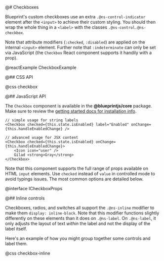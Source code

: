 @# Checkboxes

Blueprint's custom checkboxes use an extra `.@ns-control-indicator` element after the `<input>` to
achieve their custom styling. You should then wrap the whole thing in a `<label>` with the classes
`.@ns-control.@ns-checkbox`.

Note that attribute modifiers (`:checked`, `:disabled`) are applied on the internal `<input>`
element. Further note that `:indeterminate` can only be set via JavaScript (the `Checkbox` React
component supports it handily with a prop).

@reactExample CheckboxExample

@## CSS API

@css checkbox

@## JavaScript API

The `Checkbox` component is available in the __@blueprintjs/core__ package.
Make sure to review the [getting started docs for installation info](#blueprint/getting-started).

```tsx
// simple usage for string labels
<Checkbox checked={this.state.isEnabled} label="Enabled" onChange={this.handleEnabledChange} />

// advanced usage for JSX content
<Checkbox checked={this.state.isEnabled} onChange={this.handleEnabledChange}>
    <Icon icon="user" />
    Gilad <strong>Gray</strong>
</Checkbox>
```

Note that this component supports the full range of props available on HTML `input` elements.
Use `checked` instead of `value` in controlled mode to avoid typings issues.
The most common options are detailed below.

@interface ICheckboxProps

@## Inline controls

Checkboxes, radios, and switches all support the `.@ns-inline` modifier to make them `display:
inline-block`. Note that this modifier functions slightly differently on these elements than it
does on `.@ns-label`. On `.@ns-label`, it only adjusts the layout of text _within_ the label and not
the display of the label itself.

Here's an example of how you might group together some controls and label them.

@css checkbox-inline
